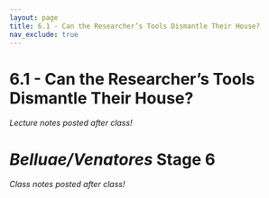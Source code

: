 ```yaml
---
layout: page
title: 6.1 - Can the Researcher’s Tools Dismantle Their House?
nav_exclude: true
---
```


# 6.1 - Can the Researcher’s Tools Dismantle Their House?

*Lecture notes posted after class!*

# *Belluae/Venatores* Stage 6

*Class notes posted after class!*